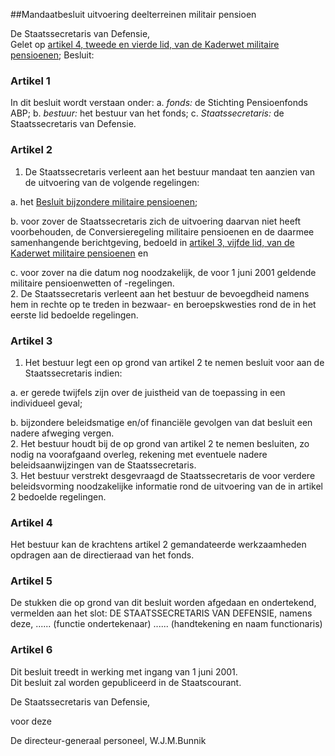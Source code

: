 <meta http-equiv='Content-Type' content='text/html; charset=utf-8' />

##Mandaatbesluit uitvoering deelterreinen militair pensioen

De Staatssecretaris van Defensie,  
Gelet op [artikel 4, tweede en vierde lid, van de Kaderwet militaire pensioenen](../../../../../../../wet/kaderwet/militaire/pensioenen/BWBR0011955/README.md);
Besluit:    

### Artikel  1  

In dit besluit wordt verstaan onder:   a.  *fonds:*   de Stichting Pensioenfonds ABP;    b.  *bestuur:*   het bestuur van het fonds;    c.  *Staatssecretaris:*   de Staatssecretaris van Defensie.     

### Artikel  2  

1.  De Staatssecretaris verleent aan het bestuur mandaat ten aanzien van de uitvoering van de volgende regelingen: 

a. het [Besluit bijzondere militaire pensioenen](../../../../../../../AMvB/besluit/bijzondere/militaire/pensioenen/BWBR0012222/README.md);  

b. voor zover de Staatssecretaris zich de uitvoering daarvan niet heeft voorbehouden, de Conversieregeling militaire pensioenen en de daarmee samenhangende berichtgeving, bedoeld in [artikel 3, vijfde lid, van de Kaderwet militaire pensioenen](../../../../../../../wet/kaderwet/militaire/pensioenen/BWBR0011955/README.md) en  

c. voor zover na die datum nog noodzakelijk, de voor 1 juni 2001 geldende militaire pensioenwetten of -regelingen.     
2.  De Staatssecretaris verleent aan het bestuur de bevoegdheid namens hem in rechte op te treden in bezwaar- en beroepskwesties rond de in het eerste lid bedoelde regelingen.   

### Artikel  3  

1.  Het bestuur legt een op grond van artikel 2 te nemen besluit voor aan de Staatssecretaris indien: 

a. er gerede twijfels zijn over de juistheid van de toepassing in een individueel geval;  

b. bijzondere beleidsmatige en/of financiële gevolgen van dat besluit een nadere afweging vergen.     
2.  Het bestuur houdt bij de op grond van artikel 2 te nemen besluiten, zo nodig na voorafgaand overleg, rekening met eventuele nadere beleidsaanwijzingen van de Staatssecretaris.   
3.  Het bestuur verstrekt desgevraagd de Staatssecretaris de voor verdere beleidsvorming noodzakelijke informatie rond de uitvoering van de in artikel 2 bedoelde regelingen.   

### Artikel  4  

Het bestuur kan de krachtens artikel 2 gemandateerde werkzaamheden opdragen aan de directieraad van het fonds.  

### Artikel  5  

De stukken die op grond van dit besluit worden afgedaan en ondertekend, vermelden aan het slot: DE STAATSSECRETARIS VAN DEFENSIE, namens deze, ...... (functie ondertekenaar) ...... (handtekening en naam functionaris)  

### Artikel  6  

Dit besluit treedt in werking met ingang van 1 juni 2001.  
Dit besluit zal worden gepubliceerd in de Staatscourant.   

De 
Staatssecretaris van Defensie, 

voor deze 

De 
directeur-generaal personeel, 
W.J.M.Bunnik    
